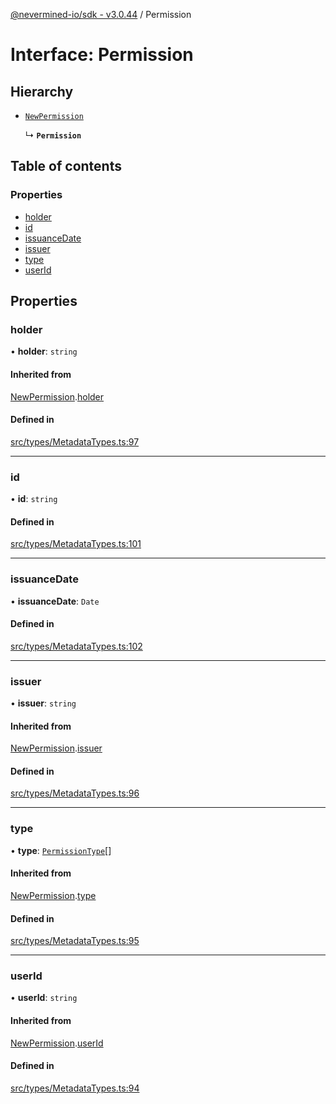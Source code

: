 [@nevermined-io/sdk - v3.0.44](../code-reference.md) / Permission

# Interface: Permission

## Hierarchy

- [`NewPermission`](NewPermission.md)

  ↳ **`Permission`**

## Table of contents

### Properties

- [holder](Permission.md#holder)
- [id](Permission.md#id)
- [issuanceDate](Permission.md#issuancedate)
- [issuer](Permission.md#issuer)
- [type](Permission.md#type)
- [userId](Permission.md#userid)

## Properties

### holder

• **holder**: `string`

#### Inherited from

[NewPermission](NewPermission.md).[holder](NewPermission.md#holder)

#### Defined in

[src/types/MetadataTypes.ts:97](https://github.com/nevermined-io/sdk-js/blob/1f765603c75b92c5d8798f51b63641eb0639883b/src/types/MetadataTypes.ts#L97)

---

### id

• **id**: `string`

#### Defined in

[src/types/MetadataTypes.ts:101](https://github.com/nevermined-io/sdk-js/blob/1f765603c75b92c5d8798f51b63641eb0639883b/src/types/MetadataTypes.ts#L101)

---

### issuanceDate

• **issuanceDate**: `Date`

#### Defined in

[src/types/MetadataTypes.ts:102](https://github.com/nevermined-io/sdk-js/blob/1f765603c75b92c5d8798f51b63641eb0639883b/src/types/MetadataTypes.ts#L102)

---

### issuer

• **issuer**: `string`

#### Inherited from

[NewPermission](NewPermission.md).[issuer](NewPermission.md#issuer)

#### Defined in

[src/types/MetadataTypes.ts:96](https://github.com/nevermined-io/sdk-js/blob/1f765603c75b92c5d8798f51b63641eb0639883b/src/types/MetadataTypes.ts#L96)

---

### type

• **type**: [`PermissionType`](../enums/PermissionType.md)[]

#### Inherited from

[NewPermission](NewPermission.md).[type](NewPermission.md#type)

#### Defined in

[src/types/MetadataTypes.ts:95](https://github.com/nevermined-io/sdk-js/blob/1f765603c75b92c5d8798f51b63641eb0639883b/src/types/MetadataTypes.ts#L95)

---

### userId

• **userId**: `string`

#### Inherited from

[NewPermission](NewPermission.md).[userId](NewPermission.md#userid)

#### Defined in

[src/types/MetadataTypes.ts:94](https://github.com/nevermined-io/sdk-js/blob/1f765603c75b92c5d8798f51b63641eb0639883b/src/types/MetadataTypes.ts#L94)
